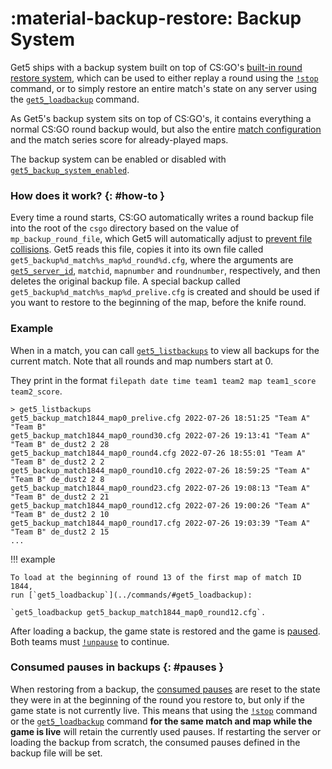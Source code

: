 # :material-backup-restore: Backup System

Get5 ships with a backup system built on top of
CS:GO's [built-in round restore system](https://totalcsgo.com/command/mpbackuprestoreloadfile), which can be used to
either replay a round using the [`!stop`](../commands/#stop) command, or to simply restore an entire match's state on
any server using the [`get5_loadbackup`](../commands/#get5_loadbackup) command.

As Get5's backup system sits on top of CS:GO's, it contains everything a normal CS:GO round backup would, but also
the entire [match configuration](../match_schema) and the match series score for already-played maps.

The backup system can be enabled or disabled
with [`get5_backup_system_enabled`](../configuration/#get5_backup_system_enabled).

### How does it work? {: #how-to }

Every time a round starts, CS:GO automatically writes a round backup file into the root of the `csgo` directory based on
the value of `mp_backup_round_file`, which Get5 will automatically adjust
to [prevent file collisions](../configuration/#get5_server_id). Get5 reads this file, copies it into its
own file called `get5_backup%d_match%s_map%d_round%d.cfg`, where the arguments
are [`get5_server_id`](..configuration/#get5_server_id), `matchid`, `mapnumber` and `roundnumber`, respectively, and
then deletes the original backup file. A special backup
called `get5_backup%d_match%s_map%d_prelive.cfg` is created and should be used if you want to restore to the beginning
of the map, before the knife round.

### Example

When in a match, you can call [`get5_listbackups`](../commands/#get5_listbackups) to view all backups for the current
match. Note that all rounds and map numbers start at 0.

They print in the format `filepath date time team1 team2 map team1_score team2_score`.

```
> get5_listbackups
get5_backup_match1844_map0_prelive.cfg 2022-07-26 18:51:25 "Team A" "Team B"
get5_backup_match1844_map0_round30.cfg 2022-07-26 19:13:41 "Team A" "Team B" de_dust2 2 28
get5_backup_match1844_map0_round4.cfg 2022-07-26 18:55:01 "Team A" "Team B" de_dust2 2 2
get5_backup_match1844_map0_round10.cfg 2022-07-26 18:59:25 "Team A" "Team B" de_dust2 2 8
get5_backup_match1844_map0_round23.cfg 2022-07-26 19:08:13 "Team A" "Team B" de_dust2 2 21
get5_backup_match1844_map0_round12.cfg 2022-07-26 19:00:26 "Team A" "Team B" de_dust2 2 10
get5_backup_match1844_map0_round17.cfg 2022-07-26 19:03:39 "Team A" "Team B" de_dust2 2 15
...
```

!!! example

    To load at the beginning of round 13 of the first map of match ID 1844,
    run [`get5_loadbackup`](../commands/#get5_loadbackup):

    `get5_loadbackup get5_backup_match1844_map0_round12.cfg`.

After loading a backup, the game state is restored and the game is [paused](../pausing/#backup). Both teams
must [`!unpause`](../commands/#unpause) to continue.

### Consumed pauses in backups {: #pauses }

When restoring from a backup, the [consumed pauses](pausing.md) are reset to the state they were in at the beginning
of the round you restore to, but only if the game state is not currently live. This means that using
the [`!stop`](../commands/#stop) command or the [`get5_loadbackup`](../commands/#get5_loadbackup) command **for the same
match and map while the game is live** will retain the currently used pauses. If restarting the server or loading the
backup from scratch, the consumed pauses defined in the backup file will be set.
